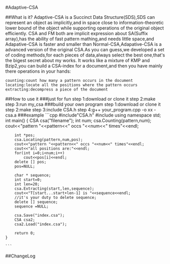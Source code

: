 #Adaptive-CSA

##What is it?
	Adaptive-CSA is a Succinct Data Structure(SDS),SDS can represent an
	object as implicitly,and in space close to information-theoretic 
	lower bound of the object while supporting operations of the 
	original object efficiently.
	CSA and FM both are implicit expression about SA(Suffix array),has 
	the ability of fast pattern mathing,and needs little space,and 
	Adapative-CSA is faster and smaller than Normal-CSA,Adapative-CSA
	is a advanced version of the original CSA.As you can guess,we 
	developed a set of coding methods,for each pieces of data,always 
	select the best one,that's the bigest secret about my works.
	It works like a mixture of KMP and Bzip2,you can build a CSA-index 
	for a document,and then you have mainly there operations in your hands:
	
	counting:count how many a pattern occurs in the document
	locating:locate all the positions where the pattern occurs
	extracting:decompress a piece of the document
##How to use it
###just for fun
	step 1:download  or clone it
	step 2:make
	step 3:run my_csa
###build your own program 
	step 1:download or clone it
	step 2:make
	step 3:include CSA.h
	step 4:g++ your_program.cpp -o xx -csa.a
###example
	```cpp
	#include"CSA.h"
	#include<iostream>
	using namespace std;
	int main()
	{
		CSA csa("filename");
		int num;
		csa.Counting(pattern,num);
		cout<<"pattern "<<pattern<<" occs "<<num<<" times"<<endl;

		int *pos;
		csa.Locating(pattern,num,pos);
		cout<<"pattern "<<pattern<<" occs "<<num<<" times"<<endl;
		cout<<"all positions are:"<<endl;
		for(int i=0;i<num;i++)
			cout<<pos[i]<<endl;
		delete [] pos;
		pos=NULL;

		char * sequence;
		int start=0;
		int len=20;
		csa.Extracting(start,len,sequence);
		cout<<"T[start...start+len-1] is "<<sequence<<endl;
		//it's your duty to delete sequence;
		delete [] sequence;
		sequence =NULL;
		
		csa.Save("index.csa");
		CSA csa2;
		csa2.Load("index.csa");

		return 0;
	}

	```
##ChangeLog
